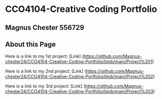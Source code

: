 # CCO4104-Creative Coding Portfolio

## **Magnus Chester 556729**

## About this Page

Here is a link to my 1st project:
[Link] (https://github.com/Magnus-chester24/CCO4104-Creative-Coding-Portfolio/blob/main/Project%201)


Here is a link to my 2nd project:
[Link] (https://github.com/Magnus-chester24/CCO4104-Creative-Coding-Portfolio/blob/main/Project%202)


Here is a link to my 3rd project:
[Link] (https://github.com/Magnus-chester24/CCO4104-Creative-Coding-Portfolio/blob/main/Project%203)
